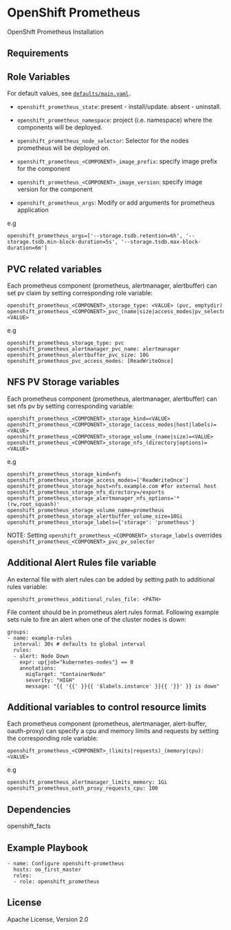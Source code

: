 OpenShift Prometheus
====================

OpenShift Prometheus Installation

Requirements
------------


Role Variables
--------------

For default values, see [`defaults/main.yaml`](defaults/main.yaml).

- `openshift_prometheus_state`: present - install/update. absent - uninstall.

- `openshift_prometheus_namespace`: project (i.e. namespace) where the components will be
  deployed.

- `openshift_prometheus_node_selector`: Selector for the nodes prometheus will be deployed on.

- `openshift_prometheus_<COMPONENT>_image_prefix`: specify image prefix for the component 

- `openshift_prometheus_<COMPONENT>_image_version`: specify image version for the component 

- `openshift_prometheus_args`: Modify or add arguments for prometheus application

e.g
```
openshift_prometheus_args=['--storage.tsdb.retention=6h', '--storage.tsdb.min-block-duration=5s', '--storage.tsdb.max-block-duration=6m']
```

## PVC related variables
Each prometheus component (prometheus, alertmanager, alertbuffer) can set pv claim by setting corresponding role variable:
```
openshift_prometheus_<COMPONENT>_storage_type: <VALUE> (pvc, emptydir)
openshift_prometheus_<COMPONENT>_pvc_(name|size|access_modes|pv_selector): <VALUE>
```
e.g
```
openshift_prometheus_storage_type: pvc
openshift_prometheus_alertmanager_pvc_name: alertmanager
openshift_prometheus_alertbuffer_pvc_size: 10G
openshift_prometheus_pvc_access_modes: [ReadWriteOnce]
```

## NFS PV Storage variables
Each prometheus component (prometheus, alertmanager, alertbuffer) can set nfs pv by setting corresponding variable:
```
openshift_prometheus_<COMPONENT>_storage_kind=<VALUE>
openshift_prometheus_<COMPONENT>_storage_(access_modes|host|labels)=<VALUE>
openshift_prometheus_<COMPONENT>_storage_volume_(name|size)=<VALUE>
openshift_prometheus_<COMPONENT>_storage_nfs_(directory|options)=<VALUE>
```
e.g
```
openshift_prometheus_storage_kind=nfs
openshift_prometheus_storage_access_modes=['ReadWriteOnce']
openshift_prometheus_storage_host=nfs.example.com #for external host
openshift_prometheus_storage_nfs_directory=/exports
openshift_prometheus_storage_alertmanager_nfs_options='*(rw,root_squash)'
openshift_prometheus_storage_volume_name=prometheus
openshift_prometheus_storage_alertbuffer_volume_size=10Gi
openshift_prometheus_storage_labels={'storage': 'prometheus'}
```

NOTE: Setting `openshift_prometheus_<COMPONENT>_storage_labels` overrides `openshift_prometheus_<COMPONENT>_pvc_pv_selector`


## Additional Alert Rules file variable
An external file with alert rules can be added by setting path to additional rules variable: 
```
openshift_prometheus_additional_rules_file: <PATH> 
```

File content should be in prometheus alert rules format.
Following example sets rule to fire an alert when one of the cluster nodes is down:

```
groups:
- name: example-rules
  interval: 30s # defaults to global interval
  rules:
  - alert: Node Down
    expr: up{job="kubernetes-nodes"} == 0
    annotations:
      miqTarget: "ContainerNode"
      severity: "HIGH"
      message: "{{ '{{' }}{{ '$labels.instance' }}{{ '}}' }} is down"
```


## Additional variables to control resource limits
Each prometheus component (prometheus, alertmanager, alert-buffer, oauth-proxy) can specify a cpu and memory limits and requests by setting
the corresponding role variable:
```
openshift_prometheus_<COMPONENT>_(limits|requests)_(memory|cpu): <VALUE>
```
e.g
```
openshift_prometheus_alertmanager_limits_memory: 1Gi
openshift_prometheus_oath_proxy_requests_cpu: 100
```

Dependencies
------------

openshift_facts


Example Playbook
----------------

```
- name: Configure openshift-prometheus
  hosts: oo_first_master
  roles:
  - role: openshift_prometheus
```

License
-------

Apache License, Version 2.0

